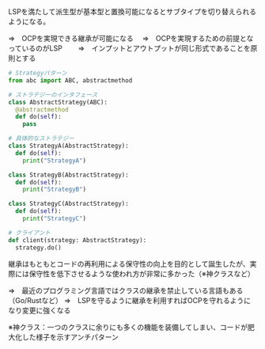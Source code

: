 LSPを満たして派生型が基本型と置換可能になるとサブタイプを切り替えられるようになる。

⇒　OCPを実現できる継承が可能になる
　⇒　OCPを実現するための前提となっているのがLSP
　　⇒　インプットとアウトプットが同じ形式であることを原則とする

```python
# Strategyパターン
from abc import ABC, abstractmethod

# ストラテジーのインタフェース
class AbstractStrategy(ABC):
  @abstractmethod
  def do(self):
    pass

# 具体的なストラテジー
class StrategyA(AbstractStrategy):
  def do(self):
    print("StrategyA")

class StrategyB(AbstractStrategy):
  def do(self):
    print("StrategyB")

class StrategyC(AbstractStrategy):
  def do(self):
    print("StrategyC")

# クライアント
def client(strategy: AbstractStrategy):
  strategy.do()
```

継承はもともとコードの再利用による保守性の向上を目的として誕生したが、実際には保守性を低下させるような使われ方が非常に多かった（※神クラスなど）

⇒　最近のプログラミング言語ではクラスの継承を禁止している言語もある（Go/Rustなど）
⇒　LSPを守るように継承を利用すればOCPを守れるようになり変更に強くなる

※神クラス：一つのクラスに余りにも多くの機能を装備してしまい、コードが肥大化した様子を示すアンチパターン